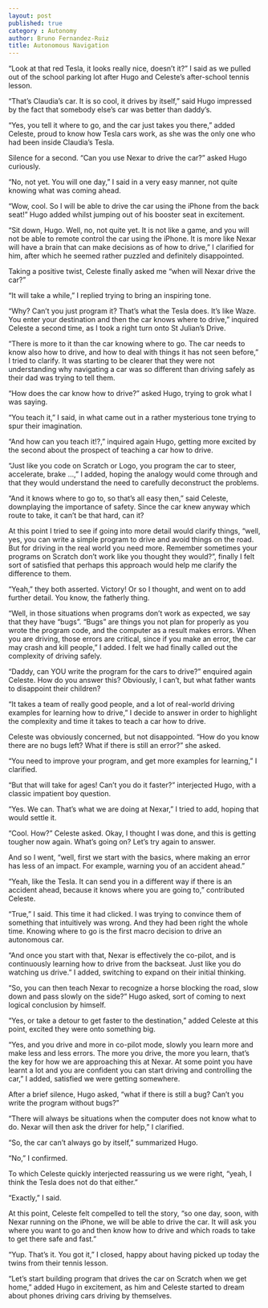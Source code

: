 ```yaml
---
layout: post
published: true
category : Autonomy
author: Bruno Fernandez-Ruiz
title: Autonomous Navigation
---
```

“Look at that red Tesla, it looks really nice, doesn’t it?” I said as we pulled out of the school parking lot after Hugo and Celeste’s after-school tennis lesson.

“That’s Claudia’s car. It is so cool, it drives by itself,” said Hugo impressed by the fact that somebody else’s car was better than daddy’s.

“Yes, you tell it where to go, and the car just takes you there,” added Celeste, proud to know how Tesla cars work, as she was the only one who had been inside Claudia’s Tesla.

Silence for a second. “Can you use Nexar to drive the car?” asked Hugo curiously.

“No, not yet. You will one day,” I said in a very easy manner, not quite knowing what was coming ahead.

“Wow, cool. So I will be able to drive the car using the iPhone from the back seat!” Hugo added whilst jumping out of his booster seat in excitement.

“Sit down, Hugo. Well, no, not quite yet. It is not like a game, and you will not be able to remote control the car using the iPhone. It is more like Nexar will have a brain that can make decisions as of how to drive,” I clarified for him, after which he seemed rather puzzled and definitely disappointed.

Taking a positive twist, Celeste finally asked me “when will Nexar drive the car?”

“It will take a while,” I replied trying to bring an inspiring tone.

“Why? Can’t you just program it? That’s what the Tesla does. It’s like Waze. You enter your destination and then the car knows where to drive,” inquired Celeste a second time, as I took a right turn onto St Julian’s Drive.

“There is more to it than the car knowing where to go. The car needs to know also how to drive, and how to deal with things it has not seen before,” I tried to clarify. It was starting to be clearer that they were not understanding why navigating a car was so different than driving safely as their dad was trying to tell them.

“How does the car know how to drive?” asked Hugo, trying to grok what I was saying.

“You teach it,” I said, in what came out in a rather mysterious tone trying to spur their imagination.

“And how can you teach it!?,” inquired again Hugo, getting more excited by the second about the prospect of teaching a car how to drive.

“Just like you code on Scratch or Logo, you program the car to steer, accelerate, brake …,” I added, hoping the analogy would come through and that they would understand the need to carefully deconstruct the problems.

“And it knows where to go to, so that’s all easy then,” said Celeste, downplaying the importance of safety. Since the car knew anyway which route to take, it can’t be that hard, can it?

At this point I tried to see if going into more detail would clarify things, “well, yes, you can write a simple program to drive and avoid things on the road. But for driving in the real world you need more. Remember sometimes your programs on Scratch don’t work like you thought they would?”, finally I felt sort of satisfied that perhaps this approach would help me clarify the difference to them.

“Yeah,” they both asserted. Victory! Or so I thought, and went on to add further detail. You know, the fatherly thing.

“Well, in those situations when programs don’t work as expected, we say that they have “bugs”. “Bugs” are things you not plan for properly as you wrote the program code, and the computer as a result makes errors. When you are driving, those errors are critical, since if you make an error, the car may crash and kill people,” I added. I felt we had finally called out the complexity of driving safely.

“Daddy, can YOU write the program for the cars to drive?” enquired again Celeste. How do you answer this? Obviously, I can’t, but what father wants to disappoint their children?

“It takes a team of really good people, and a lot of real-world driving examples for learning how to drive,” I decide to answer in order to highlight the complexity and time it takes to teach a car how to drive.

Celeste was obviously concerned, but not disappointed. “How do you know there are no bugs left? What if there is still an error?” she asked.

“You need to improve your program, and get more examples for learning,” I clarified.

“But that will take for ages! Can’t you do it faster?” interjected Hugo, with a classic impatient boy question.

“Yes. We can. That’s what we are doing at Nexar,” I tried to add, hoping that would settle it.

“Cool. How?” Celeste asked. Okay, I thought I was done, and this is getting tougher now again. What’s going on? Let’s try again to answer.

And so I went, “well, first we start with the basics, where making an error has less of an impact. For example, warning you of an accident ahead.”

“Yeah, like the Tesla. It can send you in a different way if there is an accident ahead, because it knows where you are going to,” contributed Celeste.

“True,” I said. This time it had clicked. I was trying to convince them of something that intuitively was wrong. And they had been right the whole time. Knowing where to go is the first macro decision to drive an autonomous car.

“And once you start with that, Nexar is effectively the co-pilot, and is continuously learning how to drive from the backseat. Just like you do watching us drive.” I added, switching to expand on their initial thinking.

“So, you can then teach Nexar to recognize a horse blocking the road, slow down and pass slowly on the side?” Hugo asked, sort of coming to next logical conclusion by himself.

“Yes, or take a detour to get faster to the destination,” added Celeste at this point, excited they were onto something big.

“Yes, and you drive and more in co-pilot mode, slowly you learn more and make less and less errors. The more you drive, the more you learn, that’s the key for how we are approaching this at Nexar. At some point you have learnt a lot and you are confident you can start driving and controlling the car,” I added, satisfied we were getting somewhere.

After a brief silence, Hugo asked, “what if there is still a bug? Can’t you write the program without bugs?”

“There will always be situations when the computer does not know what to do. Nexar will then ask the driver for help,” I clarified.

“So, the car can’t always go by itself,” summarized Hugo.

“No,” I confirmed.

To which Celeste quickly interjected reassuring us we were right, “yeah, I think the Tesla does not do that either.”

“Exactly,” I said.

At this point, Celeste felt compelled to tell the story, “so one day, soon, with Nexar running on the iPhone, we will be able to drive the car. It will ask you where you want to go and then know how to drive and which roads to take to get there safe and fast.”

“Yup. That’s it. You got it,” I closed, happy about having picked up today the twins from their tennis lesson.

“Let’s start building program that drives the car on Scratch when we get home,” added Hugo in excitement, as him and Celeste started to dream about phones driving cars driving by themselves.
